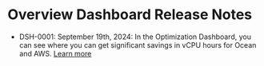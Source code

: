 <meta name="robots" content="noindex">

#  Overview Dashboard Release Notes

*  DSH-0001: September 19th, 2024: In the Optimization Dashboard, you can see where you can get significant savings in vCPU hours for Ocean and AWS. [Learn more](connect-your-cloud-provider/optimize)
